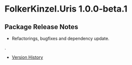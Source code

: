 # FolkerKinzel.Uris 1.0.0-beta.1
## Package Release Notes
- Refactorings, bugfixes and dependency update.

.
- [Version History](https://github.com/FolkerKinzel/Uris/releases)